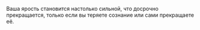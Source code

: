 Ваша ярость становится настолько сильной, что досрочно прекращается, только если вы теряете сознание или сами прекращаете её.